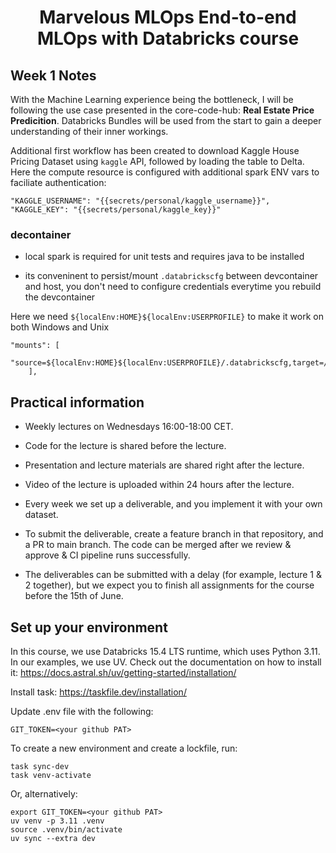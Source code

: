 <h1 align="center">
Marvelous MLOps End-to-end MLOps with Databricks course

## Week 1 Notes

With the Machine Learning experience being the bottleneck, I will be following the use case presented in the core-code-hub: **Real Estate Price Predicition**.
Databricks Bundles will be used from the start to gain a deeper understanding of their inner workings.

Additional first workflow has been created to download Kaggle House Pricing Dataset using `kaggle` API, followed by loading the table to Delta.
Here the compute resource is configured with additional spark ENV vars to faciliate authentication:

```
"KAGGLE_USERNAME": "{{secrets/personal/kaggle_username}}",
"KAGGLE_KEY": "{{secrets/personal/kaggle_key}}"
```
### decontainer

-  local spark is required for unit tests and requires java to be installed

- its conveninent to persist/mount `.databrickscfg` between devcontainer and host, you don't need to configure credentials everytime you rebuild the devcontainer

Here we need `${localEnv:HOME}${localEnv:USERPROFILE}` to make it work on both Windows and Unix

```
"mounts": [
		"source=${localEnv:HOME}${localEnv:USERPROFILE}/.databrickscfg,target=/home/vscode/.databrickscfg,type=bind,consistency=cached"
	],
```


## Practical information
- Weekly lectures on Wednesdays 16:00-18:00 CET.
- Code for the lecture is shared before the lecture.
- Presentation and lecture materials are shared right after the lecture.
- Video of the lecture is uploaded within 24 hours after the lecture.

- Every week we set up a deliverable, and you implement it with your own dataset.
- To submit the deliverable, create a feature branch in that repository, and a PR to main branch. The code can be merged after we review & approve & CI pipeline runs successfully.
- The deliverables can be submitted with a delay (for example, lecture 1 & 2 together), but we expect you to finish all assignments for the course before the 15th of June.


## Set up your environment
In this course, we use Databricks 15.4 LTS runtime, which uses Python 3.11.
In our examples, we use UV. Check out the documentation on how to install it: https://docs.astral.sh/uv/getting-started/installation/

Install task: https://taskfile.dev/installation/

Update .env file with the following:
```
GIT_TOKEN=<your github PAT>
```

To create a new environment and create a lockfile, run:
```
task sync-dev
task venv-activate
```

Or, alternatively:
```
export GIT_TOKEN=<your github PAT>
uv venv -p 3.11 .venv
source .venv/bin/activate
uv sync --extra dev
```
